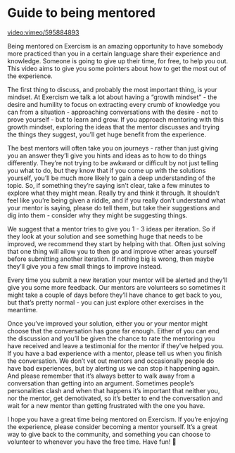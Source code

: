 # Guide to being mentored

[video:vimeo/595884893]()

Being mentored on Exercism is an amazing opportunity to have somebody more practiced than you in a certain language share their experience and knowledge.
Someone is going to give up their time, for free, to help you out.
This video aims to give you some pointers about how to get the most out of the experience.

The first thing to discuss, and probably the most important thing, is your mindset.
At Exercism we talk a lot about having a “growth mindset” - the desire and humility to focus on extracting every crumb of knowledge you can from a situation - approaching conversations with the desire - not to prove yourself - but to learn and grow.
If you approach mentoring with this growth mindset, exploring the ideas that the mentor discusses and trying the things they suggest, you’ll get huge benefit from the experience.

The best mentors will often take you on journeys - rather than just giving you an answer they’ll give you hints and ideas as to how to do things differently.
They’re not trying to be awkward or difficult by not just telling you what to do, but they know that if you come up with the solutions yourself, you’ll be much more likely to gain a deep understanding of the topic.
So, if something they’re saying isn’t clear, take a few minutes to explore what they might mean.
Really try and think it through.
It shouldn’t feel like you’re being given a riddle, and if you really don’t understand what your mentor is saying, please do tell them, but take their suggestions and dig into them - consider why they might be suggesting things.

We suggest that a mentor tries to give you 1 - 3 ideas per iteration.
So if they look at your solution and see something huge that needs to be improved, we recommend they start by helping with that.
Often just solving that one thing will allow you to then go and improve other areas yourself before submitting another iteration.
If nothing big is wrong, then maybe they’ll give you a few small things to improve instead.

Every time you submit a new iteration your mentor will be alerted and they’ll give you some more feedback.
Our mentors are volunteers so sometimes it might take a couple of days before they’ll have chance to get back to you, but that’s pretty normal - you can just explore other exercises in the meantime.

Once you’ve improved your solution, either you or your mentor might choose that the conversation has gone far enough.
Either of you can end the discussion and you’ll be given the chance to rate the mentoring you have received and leave a testimonial for the mentor if they’ve helped you.
If you have a bad experience with a mentor, please tell us when you finish the conversation.
We don’t vet out mentors and occasionally people do have bad experiences, but by alerting us we can stop it happening again.
And please remember that it’s always better to walk away from a conversation than getting into an argument.
Sometimes people’s personalities clash and when that happens it’s important that neither you, nor the mentor, get demotivated, so it’s better to end the conversation and wait for a new mentor than getting frustrated with the one you have.

I hope you have a great time being mentored on Exercism.
If you’re enjoying the experience, please consider becoming a mentor yourself.
It’s a great way to give back to the community, and something you can choose to volunteer to whenever you have the free time.
Have fun! 🎉
